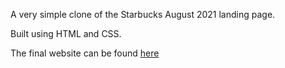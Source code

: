A very simple clone of the Starbucks August 2021 landing page.

Built using HTML and CSS.

The final website can be found [here](https://a-manic.github.io/Coffee-Shop-landing-page/)

